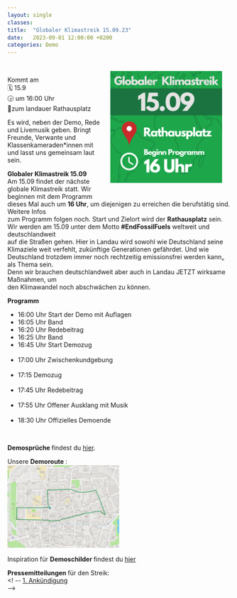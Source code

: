 ```yaml
---
layout: single
classes: 
title:  "Globaler Klimastreik 15.09.23"
date:   2023-09-01 12:00:00 +0200
categories: Demo
---
```


<img src="https://github.com/fridaysforfuture-landau-pfalz/fridaysforfuture-landau-pfalz.github.io/blob/main/assets/Demos/GK%2015.09.23/signal-2023-09-06-14-42-02-716.png?raw=true" alt="SharePic 15.09" style="float:right;" hspace=20 vspace=20 height="50%" width="50%"> <br>

Kommt am <br>
🗓 15.9 <br>
🕞 um 16:00 Uhr <br>
📍zum landauer Rathausplatz <br>

Es wird, neben der Demo, Rede und Livemusik geben. Bringt Freunde, Verwante und Klassenkameraden\*innen mit und lasst uns gemeinsam laut sein.

<b> Globaler Klimastreik 15.09 </b> <br>
Am 15.09 findet der nächste globale Klimastreik statt. Wir beginnen mit dem Programm  
dieses Mal auch um <b>16 Uhr</b>, um diejenigen zu erreichen die berufstätig sind. Weitere Infos  
zum Programm folgen noch. Start und Zielort wird der <b>Rathausplatz</b> sein. 
Wir werden am 15.09 unter dem Motto <b>#EndFossilFuels</b> weltweit und deutschlandweit  
auf die Straßen gehen. Hier in Landau wird sowohl wie Deutschland seine Klimaziele weit verfehlt, zukünftige Generationen gefährdet. Und wie Deutschland trotzdem immer noch rechtzeitig emissionsfrei werden kann„ als Thema sein.  
Denn wir brauchen deutschlandweit aber auch in Landau JETZT wirksame Maßnahmen, um  
den Klimawandel noch abschwächen zu können. 
 
<b>Programm</b>
<ul>
  <li>16:00 Uhr Start der Demo mit Auflagen</li>
  <li>16:05 Uhr Band</li>
  <li>16:20 Uhr Redebeitrag </li>
  <li>16:25 Uhr Band</li>
  <li>16:45 Uhr Start Demozug</li>
  <li>17:00 Uhr Zwischenkundgebung</li>
  <li>17:15 Demozug</li>
  <li>17:45 Uhr Redebeitrag</li>
  <li>17:55 Uhr Offener Ausklang mit Musik</li>
  <li>18:30 Uhr Offizielles Demoende</li>
</ul><br>

<b> Demosprüche </b> findest du <a href="https://fridaysforfuture-landau.de/assets/Demos/GK%2003.03.23/Lieder%20und%20Rufe%20DINA5.pdf" target="_blank" >hier</a>. <br>

Unsere <b> Demoroute </b>: <br>
<img src="https://github.com/fridaysforfuture-landau-pfalz/fridaysforfuture-landau-pfalz.github.io/blob/main/assets/Demos/GK%2015.09.23/signal-2023-09-06-15-10-41-786.jpg?raw=true" alt="Route" height="50%" width="50%">

Inspiration für <b> Demoschilder </b> findest du <a href=" https://fridaysforfuture-landau.de/material#Demoschilder " target="_blank" >hier</a> <br>

<b> Pressemitteilungen </b> für den Streik: <br>
<! -- <a href="https://fridaysforfuture-landau.de/assets/Demos/..." target="_blank" >1. Ankündigung</a> <br> -->

